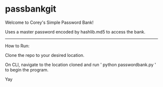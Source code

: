 # passbankgit

Welcome to Corey's Simple Password Bank!

Uses a master password encoded by hashlib.md5 to access the bank.
_____________________________________________
How to Run:

Clone the repo to your desired location.

On CLI, navigate to the location cloned and run ' python passwordbank.py ' to begin the program.

Yay
